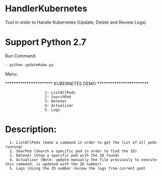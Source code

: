 # HandlerKubernetes

Tool in order to Handle Kubernetes (Update, Delete and Review Logs)

# Support Python 2.7

  Run Command:
  
    - python updateKube.py

  Menu. 
  
  ********************** KUBERNETES DEMO ************************


                      1: ListAllPods
                      2: SearchPod
                      3: Detener
                      4: Actualizar
                      5. Logs


 
#  Description:
      1. ListAllPods (make a command in order to get the list of all pods running)
      2. SearPod (Search a specific pod in order to find the ID)
      3. Detener (Stop a specific pod with the ID found)
      4. Actualizar (Note: update manually the file previously to execute this command, is updated with the ID number)
      5. Logs (Using the ID number review the logs from current pod)
